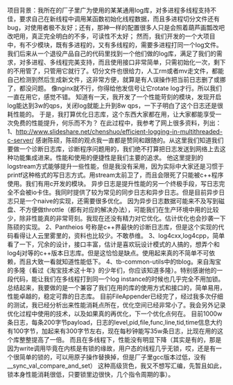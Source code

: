 项目背景：我所在的厂子里广为使用的某某通用log库，对多进程多线程支持不佳，要求自己在新线程中调用某函数初始化线程数据，而且多进程切分文件还有bug，对使用者极不友好；还有，那神一样的配置很多人只是会照着葫芦画瓢改吧改吧用，真正完全明白的不多，可读性不太好；
然而，我们开发的一个大项目中，有不少模块，既有多进程的，又有多线程的，需要多进程打同一个log文件。我们后来从一个退役产品自己的代码里找到一个他们做的log库，满足了我们的需求，对多进程、多线程完美支持，而且使用接口非常简单，只需初始化一次，剩下的不用管了，只管用它就行了。切分文件也很给力，人工rm或者mv走文件，都能自己检测到然后生成新文件，这非常方便，就算是有人误操作把当前日志删了或挪了，都没问题。
像nginx就不行，你得给他发信号让它rotate log才行。所以我们一直在用它，感觉不错。
知道有一天，我开发了一个性能苛刻的模块，发现开启log能达到3w的qps，关闭log就能上升到8w qps，一下子明白了这个日志还是很耗性能的。
于是，我打算优化日志库，这个东西大家都在用，让大家都能享受一次免费的性能提升，何乐而不为？
在此过程中，我参考了网上很多资料，列出：
1、http://www.slideshare.net/chenshuo/efficient-logging-in-multithreaded-c-server/
感谢陈硕，陈硕的观点我一直都是赞同和跟随的。从这里我们知道我们要做一个诊断日志库，诊断程序问题用的，我们绝不打算把日志发送到网络上去这种功能集成进来。性能和使用的便捷性是我们主要的追求。
他这里提到的logstream方式能够提升一些性能，但是我没有采用，因为实际中大家还是习惯于printf这种格式的写日志方式。用stream太前卫了，而且会限死了只能被c++程序使用。我们有用c开发的模块。
异步日志是提升性能的另一个终极手段，写日志完全不会被io卡住。我同时提供了较为常见的同步日志和异步日志。但是目前异步日志只是一个naive的实现，还需要很多优化。
因为异步日志数据可能来不及写到磁盘、不方便做throttle（都有对应的解决办法），可能我们在生产环境中用的比较少，除非性能真的非常苛刻。我现在还没有精力对它优化。估计优化也会抄袭一下陈硕的实现。
2、Pantheios 号称是c++界最快的诊断日志库，但是这个实现的代码看得让人云里雾里的，资料也比较少。不敢恭维。
3、log4cxx,log4cpp，简单看了一下，冗余的设计，接口丰富，估计是喜欢玩设计模式的人搞的，想弄个和log4j对等的c++版本日志库。但是这恰恰是缺点。使用起来真的不简单不可依赖，而且大致一看就知道性能低下。
4、tb-common-utils中的tblog。来自淘宝的多隆（看过《淘宝技术这十年》的少年们，你应该知道多隆）。特别感谢他的一段代码，能让我们在多线程打到同一个log instance的时候也几乎完全不用加锁。
总结起来，我要做的是一个兼容了我们在用的库的使用方式和接口的，简单易用，性能卓越的，稳定可靠的日志库。
目前FileAppender已经完了，经过我多次仔细的测试，我已经分析出来性能消耗点所在，优化空间已经非常小了。我会另外记录优化过程中使用的技术，以及如果真的再优化，下一个优化点何在。
目前1000w条日志，每条200字节payload，日志的level,pid,file,func,line,tid,time信息大约有100字节，加起来有300字节左右，现在每秒钟能写35w条日志，比现在用的这个库整整提高了一倍。
而且在多线程下，性能没有明显下降（其实是有的，那是因为write调用毕竟在内核是有锁的缘故，用户态的线程几乎无锁，哎，还是有一个很简单的锁的，可以用原子操作替换掉，但是厂子里gcc版本过低，没有__sync_val_compare_and_set）
这种高级货色，我又不想写汇编，先暂且如此，锁本身性能消耗很低，只要锁里边很快，几个指令周期的事）。
